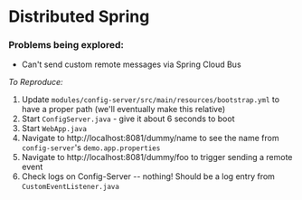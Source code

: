 # Distributed Spring



### Problems being explored:

* Can't send custom remote messages via Spring Cloud Bus

 *To Reproduce:*

1. Update `modules/config-server/src/main/resources/bootstrap.yml` to have a proper path (we'll eventually make this relative)
2. Start `ConfigServer.java` - give it about 6 seconds to boot
3. Start `WebApp.java`
4. Navigate to http://localhost:8081/dummy/name to see the name from `config-server`'s `demo.app.properties`
5. Navigate to http://localhost:8081/dummy/foo to trigger sending a remote event
6. Check logs on Config-Server -- nothing! Should be a log entry from `CustomEventListener.java`
